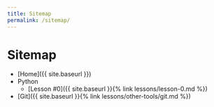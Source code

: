 ```yaml
---
title: Sitemap
permalink: /sitemap/
---
```


# Sitemap
- [Home]({{ site.baseurl }})
- Python
  -  [Lesson #0]({{ site.baseurl }}{% link lessons/lesson-0.md %})
-  [Git]({{ site.baseurl }}{% link lessons/other-tools/git.md %})
